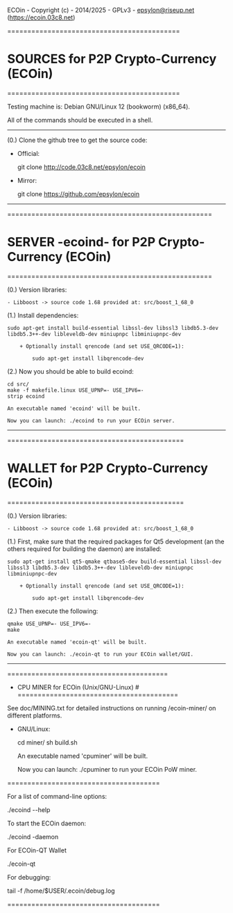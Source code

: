 
ECOin - Copyright (c) - 2014/2025 - GPLv3 - epsylon@riseup.net (https://ecoin.03c8.net)

===========================================
# SOURCES for P2P Crypto-Currency (ECOin) #
===========================================

Testing machine is: Debian GNU/Linux 12 (bookworm) (x86_64).

All of the commands should be executed in a shell.

------------------------------

(0.) Clone the github tree to get the source code:

  + Official:

	git clone http://code.03c8.net/epsylon/ecoin

  + Mirror:

	git clone https://github.com/epsylon/ecoin

------------------------------

===================================================
# SERVER -ecoind- for P2P Crypto-Currency (ECOin) #
===================================================

(0.) Version libraries:

    - Libboost -> source code 1.68 provided at: src/boost_1_68_0

(1.) Install dependencies:

    sudo apt-get install build-essential libssl-dev libssl3 libdb5.3-dev libdb5.3++-dev libleveldb-dev miniupnpc libminiupnpc-dev

        + Optionally install qrencode (and set USE_QRCODE=1):

       	    sudo apt-get install libqrencode-dev

(2.) Now you should be able to build ecoind:

    cd src/
    make -f makefile.linux USE_UPNP=- USE_IPV6=-
    strip ecoind

    An executable named 'ecoind' will be built.
    
    Now you can launch: ./ecoind to run your ECOin server.

------------------------------

============================================
# WALLET for P2P Crypto-Currency (ECOin)  #
============================================

(0.) Version libraries:

    - Libboost -> source code 1.68 provided at: src/boost_1_68_0

(1.) First, make sure that the required packages for Qt5 development (an the others required for building the daemon) are installed:

    sudo apt-get install qt5-qmake qtbase5-dev build-essential libssl-dev libssl3 libdb5.3-dev libdb5.3++-dev libleveldb-dev miniupnpc libminiupnpc-dev
        
        + Optionally install qrencode (and set USE_QRCODE=1):

       	    sudo apt-get install libqrencode-dev

(2.) Then execute the following:

    qmake USE_UPNP=- USE_IPV6=-
    make

    An executable named 'ecoin-qt' will be built.
    
    Now you can launch: ./ecoin-qt to run your ECOin wallet/GUI.
       
------------------------------   
========================================
+ CPU MINER for ECOin (Unix/GNU-Linux) #
========================================

See doc/MINING.txt for detailed instructions on running /ecoin-miner/ on different platforms.

  + GNU/Linux:

	cd miner/
	sh build.sh
	
    An executable named 'cpuminer' will be built.
     
    Now you can launch: ./cpuminer to run your ECOin PoW miner.

======================================

For a list of command-line options:

  ./ecoind --help

To start the ECOin daemon:

  ./ecoind -daemon

For ECOin-QT Wallet

  ./ecoin-qt
 
For debugging:

  tail -f /home/$USER/.ecoin/debug.log

======================================


